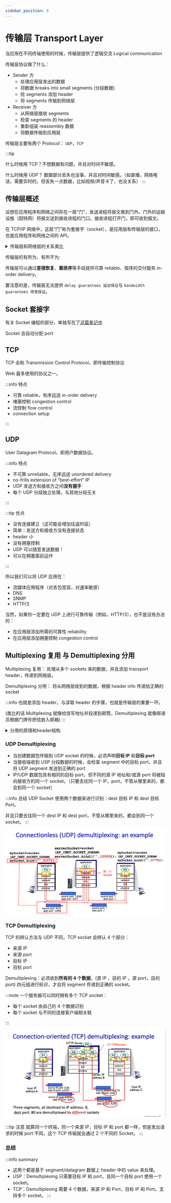 ```yaml
---
sidebar_position: 8
---
```


# 传输层 Transport Layer

当应用在不同终端使用的时候，传输层提供了逻辑交流 Logical communication

传输层协议做了什么：

- Sender 方
  - 处理应用层发出的数据
  - 将数据 breaks into small segments (分段数据)
  - 给 segments 添加 header
  - 将 segments 传输到网络层
- Receiver 方
  - 从网络层接收 segments
  - 检查 segments 的 header
  - 重新组装 reassembly 数据
  - 将数据传输到应用层

传输层主要有两个 Protocol： `UDP`，`TCP`

:::tip

什么时候用 TCP？不想数据有问题，并且对时间不敏感。

什么时候用 UDP？ 数据部分丢失也没事，并且对时间敏感。（如直播，网络电话，需要实时的，但丢失一点数据，比如视频/声音卡了，也没关系）
:::

## 传输层概述

设想在应用程序和网络之间存在一扇“门”，发送进程将报文推到门外。门外的运输设施（因特网）将报文送到接收进程的门口。接收进程打开门，即可收到报文。

在 TCP/IP 网络中，这扇“门”称为套接字（socket），是应用层和传输层的接口，也是应用程序和网络之间的 API。

<details>
  <summary>传输层和网络层的关系类比</summary>
  <div>
    ![常见 APP 需求](./images/Transport_network_analogy.png)
  </div>
</details>

传输层的有所为、有所不为:

传输层可以通过**差错恢复**、**重排序**等手段提供可靠 reliable、按序的交付服务 in-order delivery。

要注意的是，传输层无法提供 `delay guarantees 延迟保证`与 `bandwidth guarantees 带宽保证`。

## Socket 套接字

有关 Socket 编程的部分，单独写在了[这篇笔记中](./fun3_2_socket_programming)

Socket 会自动分配 port

## TCP

TCP 全称 Transmission Control Protocol，即传输控制协议

Web 最多使用的协议之一。

:::info 特点

- 可靠 reliable，有序运送 in-order delivery
- 堵塞控制 congestion control
- 流控制 flow control
- connection setup

:::

## UDP

User Datagram Protocol，即用户数据协议。

:::info 特点

- 不可靠 unreliable，无序运送 unordered delivery
- no-frills extension of “best-effort” IP
- UDP 发送方和接收方之间**没有握手**
- 每个 UDP 分段独立处理，与其他分段无关

:::

:::tip 优点

- 没有连接建立（这可能会增加往返时延）
- 简单：发送方和接收方没有连接状态
- header 小
- 没有拥塞控制
- UDP 可以随意发送数据！
- 可以在拥塞面前运作

:::

所以我们可以将 UDP 应用在：

- 流媒体应用程序（对丢包宽容，对速率敏感）
- DNS
- SNMP
- HTTP/3

当然，如果你一定要在 UDP 上进行可靠传输（例如，HTTP/3），也不是没有办法的：

- 在应用层添加所需的可靠性 reliability
- 在应用层添加拥塞控制 congestion control

## Multiplexing 复用 与 Demultiplexing 分用

Multiplexing 复用：
处理从多个 sockets 来的数据，并且添加 transport header，传递到网络层。

Demultiplexing 分用：
将从网络层收到的数据，根据 header info 传递给正确的 socket

:::info
也就是添加 header，与读取 header 的步骤。也就是传输层的重要一环。

(类比的话 Multiplexing 就像给信写地址并投递到邮筒，Demultiplexing 就像邮递员根据门牌号把信放入邮箱)
:::

<details>
  <summary>分用的原理和header结构</summary>
  <div>
    ![常见 APP 需求](./images/demultiplexing_and_segement_header.jpg)
  </div>
</details>

### UDP Demultiplexing

- 当创建数据包传输到 UDP socket 的时候，必须声明**目标 IP** 和**目标 port**
- 当接收端收到 USP 分段数据的时候，会检查 segment 中的目标 port，并且将 UDP segment 发送到正确的 port
- IP/UDP 数据包具有相同的目标 port，但不同的源 IP 地址和/或源 port 将被指向接收方的同一个 socket。（只要去往同一个 IP，port，不管从哪里来的，都会到同一个 socket）

:::info 总结
UDP Socket 使用两个数据来进行识别：dest 目标 IP 和 dest 目标 Port。

并且只要去往同一个 dest IP 和 dest port，不管从哪里来的，都会到同一个 socket。
:::

![图文例子](./images/UDP_demultiplexing_example.png)

### TCP Demultiplexing

TCP 的辨认方法与 UDP 不同，TCP socket 会辨认 4 个部分：

- 来源 IP
- 来源 port
- 目标 IP
- 目标 port

Demultiplexing：必须收到**所有的 4 个数据**，(源 IP ，目的 IP ，源 port，目的 port) 四元组进行标识，才会将 segment 传递到正确的 socket。

:::note
一个服务器可以同时拥有多个 TCP socket：

- 每个 socket 由自己的 4 个数据识别
- 每个 socket 与不同的连接客户端相关联

:::

![图文例子](./images/TCP_demultiplexing_example.png)

:::tip 注意
就算同一个终端，同一个来源 IP，目标 IP 和 port 都一样，但是发出请求的时候 port 不同，这个 TCP 传输就会通过 2 个不同的 Socket。
:::

### 总结

:::info summary

- 这两个都是基于 segment/datagram 数据上 header 中的 value 来处理。
- USP：Demultiplexing 只需要目标 IP 和 port，且同一个目标 port 使用一个 socket。
- TCP：Demultiplexing 需要 4 个数据，来源 IP 和 Port，目标 IP 和 Port。支持多个 socket。
  :::
